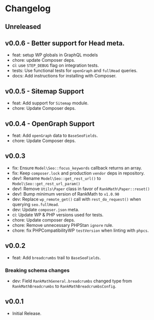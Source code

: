 # Changelog

## Unreleased

## v0.0.6 - Better support for Head meta.
- feat: setup WP globals in GraphQL models
- chore: update Composer deps.
- ci: use `STEP_DEBUG` flag on integration tests.
- tests: Use functional tests for `openGraph` and `fullHead` queries.
- docs: Add instructions for installing with Composer.

## v0.0.5 - Sitemap Support
- feat: Add support for `Sitemap` module.
- chore: Update Composer deps.

## v0.0.4 - OpenGraph Support
- feat: Add `openGraph` data to `BaseSeoFields`.
- chore: Update Composer deps. 

## v0.0.3
- fix: Ensure `Model\Seo::focus_keywords` callback returns an array.
- fix: Keep `composer.lock` and production `vendor` deps in repository.
- dev!: Rename `Model\Seo::get_rest_url()` to `Model\Seo::get_rest_url_param()`
- dev!: Remove `Utils\Paper` class in favor of `RankMath\Paper::reset()`
- dev!: Bump minimum version of RankMath to `v1.0.90`
- dev: Replace `wp_remote_get()` call with `rest_do_request()` when querying `seo.fullHead`.
- dev: Update `composer.json` meta.
- ci: Update WP & PHP versions used for tests.
- chore: Update composer deps.
- chore: Remove unnecessary PHPStan `ignore` rule.
- chore: fix PHPCompatibilityWP `testVersion` when linting with `phpcs`.

## v0.0.2
- feat: Add `breadcrumbs` trail to `BaseSeoFields`.

### Breaking schema changes
- dev: Field `RankMathGeneral.breadcrumbs` changed type from `RankMathBreadcrumbs` to `RankMathBreadcrumbsConfig`.

## v0.0.1
- Initial Release.
